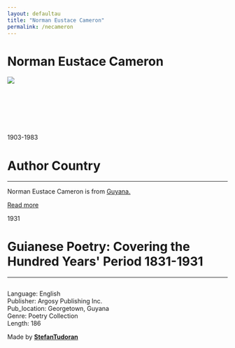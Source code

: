 ```yaml
---
layout: defaultau
title: "Norman Eustace Cameron"
permalink: /necameron
---
```

<!-- partial:index.partial.html -->
<div class="content">
    <h1>Norman Eustace Cameron</h1>
    <div class="quote">
        <div><img src="NA" class="logo"></div>
    </div>
    <div class="timeline">
        <div style="padding-bottom:100px;"></div>
        <div class="block">
            <div class="date right"><p class="right"> 1903-1983 </p></div>
            <div class="dot"></div>
            <div class="left first">
            <div class="author_country">
                <h1>Author Country</h1><hr>
          <div class="aclocation">  <p>Norman Eustace Cameron is from <a href="http://localhost:4000/62">Guyana.</a></p></div>
              <div class="acreadmore">  <a href="https://en.wikipedia.org/wiki/N._E._Cameron" target="_blank">Read more</a></div>
            </div>
            </div>
        </div>
        <div class="block">
            <div class="date left"><p class="left">1931</p></div>
            <div class="dot"></div>
            <div class="right">
                <h1>Guianese Poetry: Covering the Hundred Years' Period 1831-1931</h1><hr>
                <p><img src=""></p>
                <p>
                Language: English<br/>
                Publisher: Argosy Publishing Inc.<br/>
                Pub_location: Georgetown, Guyana<br/>
                Genre: Poetry Collection<br/>
                Length: 186</p>
            </div>
        </div>
        <div id="footer">
        <p id="copyright">Made by&nbsp;<strong><a href="https://www.linkedin.com/in/nicolae-stefan-tudoran-b02291127/" target="_blank">StefanTudoran</a></strong></p>
    </div>
</div>
<!-- partial -->
  <script src='https://cdnjs.cloudflare.com/ajax/libs/jquery/3.1.1/jquery.min.js'></script><script  src="assets/js/authorscript.js"></script>
